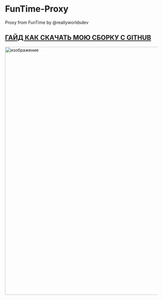 # FunTime-Proxy
Proxy from FunTime by @reallyworldsdev

## [ГАЙД КАК СКАЧАТЬ МОЮ СБОРКУ С GITHUB](https://t.me/reallyworldsdev/20)
<img width="1276" height="816" alt="изображение" src="https://github.com/user-attachments/assets/8fa24b92-7929-44f3-9dfb-841debb36eef" />
